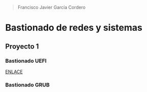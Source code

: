 > Francisco Javier García Cordero
# Bastionado de redes y sistemas


## Proyecto 1
 ### Bastionado UEFI
[ENLACE](https://ies-rafael-alberti.github.io/fnitrako.github.io/Proyecto1/uefi/#0)
 ### Bastionado GRUB
